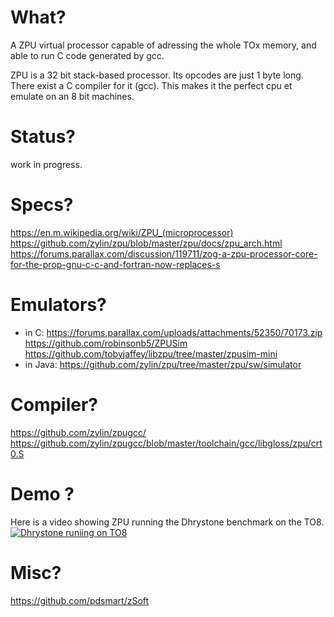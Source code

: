 # What?

A ZPU virtual processor capable of adressing the whole TOx memory, and able to run C code generated by gcc.

ZPU is a 32 bit stack-based processor. Its opcodes are just 1 byte long. There exist a C compiler for it (gcc). This makes it the perfect cpu et emulate on an 8 bit machines.

# Status?

work in progress.

# Specs?

https://en.m.wikipedia.org/wiki/ZPU_(microprocessor)
https://github.com/zylin/zpu/blob/master/zpu/docs/zpu_arch.html
https://forums.parallax.com/discussion/119711/zog-a-zpu-processor-core-for-the-prop-gnu-c-c-and-fortran-now-replaces-s

# Emulators?

* in C:
    https://forums.parallax.com/uploads/attachments/52350/70173.zip
    https://github.com/robinsonb5/ZPUSim
    https://github.com/tobyjaffey/libzpu/tree/master/zpusim-mini
* in Java:
    https://github.com/zylin/zpu/tree/master/zpu/sw/simulator

# Compiler?

https://github.com/zylin/zpugcc/
https://github.com/zylin/zpugcc/blob/master/toolchain/gcc/libgloss/zpu/crt0.S

# Demo ?

Here is a video showing ZPU running the Dhrystone benchmark on the TO8.
[![Dhrystone runiing on TO8](https://img.youtube.com/vi/9T5YM5CkrV0/0.jpg)](https://www.youtube.com/watch?v=9T5YM5CkrV0)

# Misc?

https://github.com/pdsmart/zSoft

